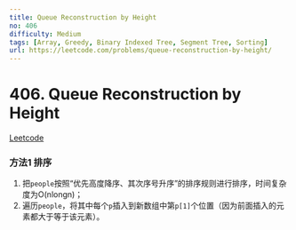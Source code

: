 ```yaml
---
title: Queue Reconstruction by Height
no: 406
difficulty: Medium
tags: [Array, Greedy, Binary Indexed Tree, Segment Tree, Sorting]
url: https://leetcode.com/problems/queue-reconstruction-by-height/
---
```


# 406. Queue Reconstruction by Height

[Leetcode](https://leetcode.com/problems/queue-reconstruction-by-height/)

### 方法1 排序

1. 把`people`按照“优先高度降序、其次序号升序”的排序规则进行排序，时间复杂度为O(nlongn)；
2. 遍历`people`，将其中每个`p`插入到新数组中第`p[1]`个位置（因为前面插入的元素都大于等于该元素）。